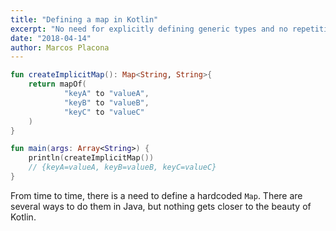 ```yaml
---
title: "Defining a map in Kotlin"
excerpt: "No need for explicitly defining generic types and no repetitive `put` or assignment to define maps."
date: "2018-04-14"
author: Marcos Placona
---
```


```kotlin
fun createImplicitMap(): Map<String, String>{
    return mapOf(
            "keyA" to "valueA",
            "keyB" to "valueB",
            "keyC" to "valueC"
    )
}

fun main(args: Array<String>) {
    println(createImplicitMap())
    // {keyA=valueA, keyB=valueB, keyC=valueC}
}
```

From time to time, there is a need to define a hardcoded `Map`. There are several ways to do them in Java, but nothing gets closer to the beauty of Kotlin.
